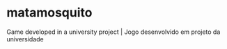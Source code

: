 # matamosquito
 Game developed in a university project | Jogo desenvolvido em projeto da universidade
